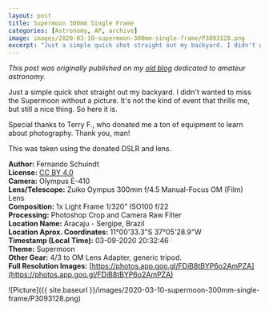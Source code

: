 ```yaml
---
layout: post
title: Supermoon 300mm Single Frame
categories: [Astronomy, AP, archive]
image: images/2020-03-10-supermoon-300mm-single-frame/P3093128.png
excerpt: "Just a simple quick shot straight out my backyard. I didn't wanted to miss the Supermoon without a picture. It's not the kind of event that thrills me, but still a nice thing. So here it is."
---
```


*This post was originally published on my [old blog](https://boredprogrammer.postach.io/post/supermoon-300mm-single-frame) dedicated to amateur astronomy.*

Just a simple quick shot straight out my backyard. I didn't wanted to miss the Supermoon without a picture. It's not the kind of event that thrills me, but still a nice thing. So here it is.

Special thanks to Terry F., who donated me a ton of equipment to learn about photography. Thank you, man!

This was taken using the donated DSLR and lens.

**Author:** Fernando Schuindt  
**License:** [CC BY 4.0](https://creativecommons.org/licenses/by/4.0/)  
**Camera:** Olympus E-410  
**Lens/Telescope:** Zuiko Oympus 300mm f/4.5 Manual-Focus OM (Film) Lens  
**Composition:** 1x Light Frame 1/320" ISO100 f/22  
**Processing:** Photoshop Crop and Camera Raw Filter  
**Location Name:** Aracaju - Sergipe, Brazil  
**Location Aprox. Coordinates:** 11°00'33.3"S 37°05'28.9"W  
**Timestamp (Local Time):** 03-09-2020 20:32:46  
**Theme:** Supermoon  
**Other Gear:** 4/3 to OM Lens Adapter, generic tripod.  
**Full Resolution Images:** [https://photos.app.goo.gl/FDiB8tBYP6o2AmPZA](https://photos.app.goo.gl/FDiB8tBYP6o2AmPZA)  

![Picture]({{ site.baseurl }}/images/2020-03-10-supermoon-300mm-single-frame/P3093128.png)
